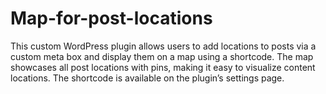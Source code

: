 # Map-for-post-locations
This custom WordPress plugin allows users to add locations to posts via a custom meta box and display them on a map using a shortcode. The map showcases all post locations with pins, making it easy to visualize content locations. The shortcode is available on the plugin’s settings page.
